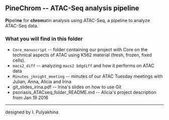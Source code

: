 PineChrom -- ATAC-Seq analysis pipeline
--------------------------------------

**Pi**peli**ne** for **chrom**atin analysis using ATAC-Seq,
a pipeline to analyze ATAC-Seq data.

### What you will find in this folder

- `Core_manuscript` -- folder containing our project with Core on the technical
  aspects of ATAC using K562 material (fresh, frozen, fixed cells).
- `macs2_diff` -- analyzing `macs2 bdgdiff` and how it performs on ATAC data
- `Minutes_jknight_meeting` -- minutes of our ATAC Tuesday meetings with
  Julian, Anna, Alicia and Irina
- git\_slides\_irina.pdf -- Irina's slides on how to use Git
- psoriasis\_ATACseq\_folder\_README.md -- Alicia's project description from
  Jan 19 2016


---
designed by I. Pulyakhina
